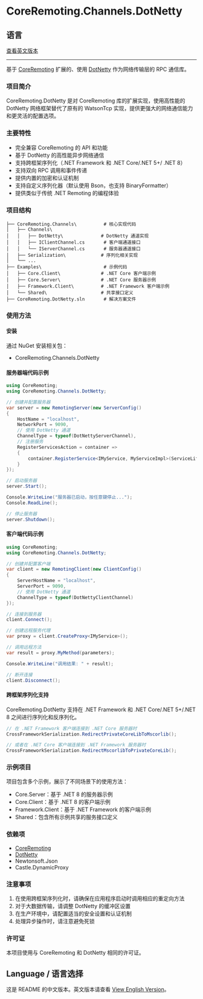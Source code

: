 # CoreRemoting.Channels.DotNetty

## 语言
[查看英文版本](README.md)

---

基于 [CoreRemoting](https://github.com/theRainbird/CoreRemoting.git) 扩展的、使用 [DotNetty](https://github.com/Azure/DotNetty) 作为网络传输层的 RPC 通信库。

### 项目简介

CoreRemoting.DotNetty 是对 CoreRemoting 库的扩展实现，使用高性能的 DotNetty 网络框架替代了原有的 WatsonTcp 实现，提供更强大的网络通信能力和更灵活的配置选项。

### 主要特性

- 完全兼容 CoreRemoting 的 API 和功能
- 基于 DotNetty 的高性能异步网络通信
- 支持跨框架序列化（.NET Framework 和 .NET Core/.NET 5+/ .NET 8）
- 支持双向 RPC 调用和事件传递
- 提供内置的加密和认证机制
- 支持自定义序列化器（默认使用 Bson，也支持 BinaryFormatter）
- 提供类似于传统 .NET Remoting 的编程体验

### 项目结构

```
├── CoreRemoting.Channels\          # 核心实现代码
│   ├── Channels\
│   │   ├── DotNetty\              # DotNetty 通道实现
│   │   ├── IClientChannel.cs       # 客户端通道接口
│   │   └── IServerChannel.cs       # 服务器通道接口
│   ├── Serialization\             # 序列化相关实现
│   └── ...
├── Examples\                       # 示例代码
│   ├── Core.Client\               # .NET Core 客户端示例
│   ├── Core.Server\               # .NET Core 服务器示例
│   ├── Framework.Client\          # .NET Framework 客户端示例
│   └── Shared\                    # 共享接口定义
├── CoreRemoting.DotNetty.sln       # 解决方案文件
```

### 使用方法

#### 安装

通过 NuGet 安装相关包：
- CoreRemoting.Channels.DotNetty

#### 服务器端代码示例

```csharp
using CoreRemoting;
using CoreRemoting.Channels.DotNetty;

// 创建并配置服务器
var server = new RemotingServer(new ServerConfig()
{
    HostName = "localhost",
    NetworkPort = 9090,
    // 使用 DotNetty 通道
    ChannelType = typeof(DotNettyServerChannel),
    // 注册服务
    RegisterServicesAction = container =>
    {
        container.RegisterService<IMyService, MyServiceImpl>(ServiceLifetime.Singleton);
    }
});

// 启动服务器
server.Start();

Console.WriteLine("服务器已启动，按任意键停止...");
Console.ReadLine();

// 停止服务器
server.Shutdown();
```

#### 客户端代码示例

```csharp
using CoreRemoting;
using CoreRemoting.Channels.DotNetty;

// 创建并配置客户端
var client = new RemotingClient(new ClientConfig()
{
    ServerHostName = "localhost",
    ServerPort = 9090,
    // 使用 DotNetty 通道
    ChannelType = typeof(DotNettyClientChannel)
});

// 连接到服务器
client.Connect();

// 创建远程服务代理
var proxy = client.CreateProxy<IMyService>();

// 调用远程方法
var result = proxy.MyMethod(parameters);

Console.WriteLine("调用结果: " + result);

// 断开连接
client.Disconnect();
```

#### 跨框架序列化支持

CoreRemoting.DotNetty 支持在 .NET Framework 和 .NET Core/.NET 5+/.NET 8 之间进行序列化和反序列化。

```csharp
// 在 .NET Framework 客户端连接到 .NET Core 服务器时
CrossFrameworkSerialization.RedirectPrivateCoreLibToMscorlib();

// 或者在 .NET Core 客户端连接到 .NET Framework 服务器时
CrossFrameworkSerialization.RedirectMscorlibToPrivateCoreLib();
```

### 示例项目

项目包含多个示例，展示了不同场景下的使用方法：
- Core.Server：基于 .NET 8 的服务器示例
- Core.Client：基于 .NET 8 的客户端示例
- Framework.Client：基于 .NET Framework 的客户端示例
- Shared：包含所有示例共享的服务接口定义

### 依赖项

- [CoreRemoting](https://github.com/theRainbird/CoreRemoting.git)
- [DotNetty](https://github.com/Azure/DotNetty)
- Newtonsoft.Json
- Castle.DynamicProxy

### 注意事项

1. 在使用跨框架序列化时，请确保在应用程序启动时调用相应的重定向方法
2. 对于大数据传输，请调整 DotNetty 的缓冲区设置
3. 在生产环境中，请配置适当的安全设置和认证机制
4. 处理异步操作时，请注意避免死锁

### 许可证

本项目使用与 CoreRemoting 和 DotNetty 相同的许可证。


## Language / 语言选择

这是 README 的中文版本。英文版本请查看 [View English Version](README.md)。